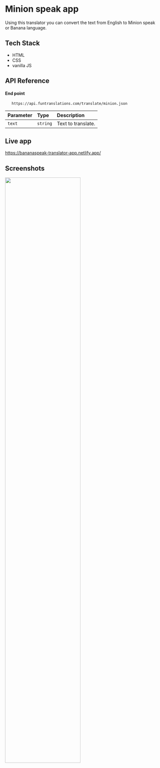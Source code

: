 
# Minion speak app

Using this translator you can convert the text from English to Minion speak or Banana language.


## Tech Stack

- HTML
- CSS
- vanilla JS


## API Reference

#### End point

```http
   https://api.funtranslations.com/translate/minion.json
```

| Parameter | Type     | Description                |
| :-------- | :------- | :------------------------- |
| `text` | `string` | Text to translate. |






## Live app
https://bananaspeak-translator-app.netlify.app/
## Screenshots
<image src="https://user-images.githubusercontent.com/72284560/193067303-8c6f0fae-52ad-4ea7-b22a-23b7240f0623.png" width="70%" height="70%">




